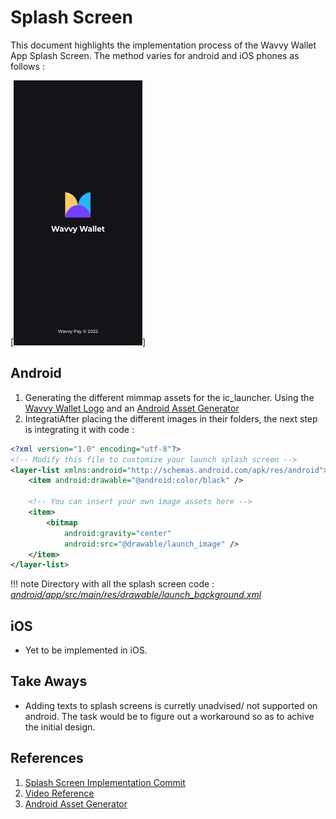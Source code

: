 # Splash Screen

This document highlights the implementation process of the Wavvy Wallet App Splash Screen. The method varies for android and iOS phones as follows :

[![splashscreen](../images/designs/splash.png)]

## Android

1. Generating the different mimmap assets for the ic_launcher. Using the [Wavvy Wallet Logo](../images/walletlogo.png) and an [Android Asset Generator][1]
2. IntegratiAfter placing the different images in their folders, the next step is integrating it with code :

```xml hl_lines="4 7 8" title="launch_background.xml" linenums="1"
<?xml version="1.0" encoding="utf-8"?>
<!-- Modify this file to customize your launch splash screen -->
<layer-list xmlns:android="http://schemas.android.com/apk/res/android">
    <item android:drawable="@android:color/black" />

    <!-- You can insert your own image assets here -->
    <item>
        <bitmap
            android:gravity="center"
            android:src="@drawable/launch_image" />
    </item>
</layer-list>

```

!!! note
    Directory with all the splash screen code : *[android/app/src/main/res/drawable/launch_background.xml](https://github.com/sisitech/expense_tracker/blob/15e310a5adb8cb69dd6c530ddb8986b9a5855697/android/app/src/main/res/drawable/launch_background.xml)*

## iOS

- Yet to be implemented in iOS.

## Take Aways
- Adding texts to splash screens is curretly unadvised/ not supported on android. The task would be to figure out a workaround so as to achive the initial design.
  
## References
1. [Splash Screen Implementation Commit](https://github.com/sisitech/expense_tracker/commit/15e310a5adb8cb69dd6c530ddb8986b9a5855697)
2. [Video Reference](https://www.youtube.com/watch?v=JVpFNfnuOZM&t=173s)
3. [Android Asset Generator][1]

[1]: https://romannurik.github.io/AndroidAssetStudio/icons-launcher.html#foreground.type=clipart&foreground.clipart=android&foreground.space.trim=1&foreground.space.pad=0.25&foreColor=rgba(96%2C%20125%2C%20139%2C%200)&backColor=rgb(68%2C%20138%2C%20255)&crop=0&backgroundShape=circle&effects=none&name=ic_launcher